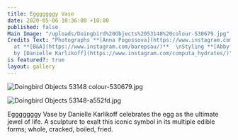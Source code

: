 ```yaml
---
title: Egggggggy Vase
date: 2020-05-06 10:36:00 +10:00
published: false
Main Image: "/uploads/Doingbird%20Objects%2053148%20colour-530679.jpg"
Credits Text: "Photographs **[Anna Pogossova](https://www.instagram.com/annapogossova/)**
  at **[B&A](https://www.instagram.com/barepsau/)**  \nStyling **[Abby Bennett](https://www.instagram.com/bennett_abby/)**\n\nVase
  by [Danielle Karlikoff](https://www.instagram.com/computa_hydrates/)"
is featured?: true
layout: gallery
---
```


![Doingbird Objects 53148 colour-530679.jpg](/uploads/Doingbird%20Objects%2053148%20colour-530679.jpg)

![Doingbird Objects 53148-a552fd.jpg](/uploads/Doingbird%20Objects%2053148-a552fd.jpg)

Egggggggy Vase by Danielle Karlikoff celebrates the egg as the ultimate jewel of life. A sculpture to exalt this iconic symbol in its multiple edible forms; whole, cracked, boiled, fried.